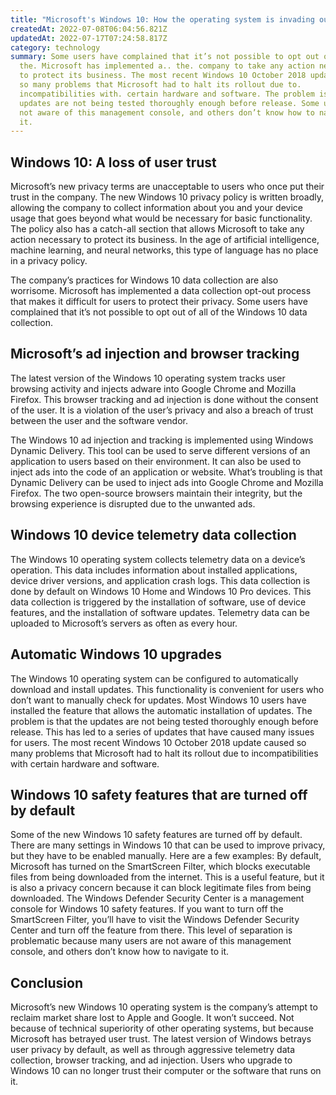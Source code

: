 ```yaml
---
title: "Microsoft's Windows 10: How the operating system is invading our privacy"
createdAt: 2022-07-08T06:04:56.821Z
updatedAt: 2022-07-17T07:24:58.817Z
category: technology
summary: Some users have complained that it’s not possible to opt out of all of
  the. Microsoft has implemented a.. the. company to take any action necessary
  to protect its business. The most recent Windows 10 October 2018 update caused
  so many problems that Microsoft had to halt its rollout due to.
  incompatibilities with. certain hardware and software. The problem is that the
  updates are not being tested thoroughly enough before release. Some users are
  not aware of this management console, and others don’t know how to navigate to
  it.
---
```


## Windows 10: A loss of user trust

Microsoft’s new privacy terms are unacceptable to users who once put their trust in the company. The new Windows 10 privacy policy is written broadly, allowing the company to collect information about you and your device usage that goes beyond what would be necessary for basic functionality. The policy also has a catch-all section that allows Microsoft to take any action necessary to protect its business.
In the age of artificial intelligence, machine learning, and neural networks, this type of language has no place in a privacy policy.

The company’s practices for Windows 10 data collection are also worrisome. Microsoft has implemented a data collection opt-out process that makes it difficult for users to protect their privacy. Some users have complained that it’s not possible to opt out of all of the Windows 10 data collection.

## Microsoft’s ad injection and browser tracking

The latest version of the Windows 10 operating system tracks user browsing activity and injects adware into Google Chrome and Mozilla Firefox.
This browser tracking and ad injection is done without the consent of the user. It is a violation of the user’s privacy and also a breach of trust between the user and the software vendor.

The Windows 10 ad injection and tracking is implemented using Windows Dynamic Delivery. This tool can be used to serve different versions of an application to users based on their environment. It can also be used to inject ads into the code of an application or website.
What’s troubling is that Dynamic Delivery can be used to inject ads into Google Chrome and Mozilla Firefox. The two open-source browsers maintain their integrity, but the browsing experience is disrupted due to the unwanted ads.

## Windows 10 device telemetry data collection

The Windows 10 operating system collects telemetry data on a device’s operation. This data includes information about installed applications, device driver versions, and application crash logs.
This data collection is done by default on Windows 10 Home and Windows 10 Pro devices.
This data collection is triggered by the installation of software, use of device features, and the installation of software updates.
Telemetry data can be uploaded to Microsoft’s servers as often as every hour.

## Automatic Windows 10 upgrades

The Windows 10 operating system can be configured to automatically download and install updates. This functionality is convenient for users who don’t want to manually check for updates.
Most Windows 10 users have installed the feature that allows the automatic installation of updates. The problem is that the updates are not being tested thoroughly enough before release.
This has led to a series of updates that have caused many issues for users. The most recent Windows 10 October 2018 update caused so many problems that Microsoft had to halt its rollout due to incompatibilities with certain hardware and software.

## Windows 10 safety features that are turned off by default

Some of the new Windows 10 safety features are turned off by default. There are many settings in Windows 10 that can be used to improve privacy, but they have to be enabled manually. Here are a few examples:
By default, Microsoft has turned on the SmartScreen Filter, which blocks executable files from being downloaded from the internet. This is a useful feature, but it is also a privacy concern because it can block legitimate files from being downloaded.
The Windows Defender Security Center is a management console for Windows 10 safety features. If you want to turn off the SmartScreen Filter, you’ll have to visit the Windows Defender Security Center and turn off the feature from there.
This level of separation is problematic because many users are not aware of this management console, and others don’t know how to navigate to it.

## Conclusion

Microsoft’s new Windows 10 operating system is the company’s attempt to reclaim market share lost to Apple and Google. It won’t succeed. Not because of technical superiority of other operating systems, but because Microsoft has betrayed user trust.
The latest version of Windows betrays user privacy by default, as well as through aggressive telemetry data collection, browser tracking, and ad injection. Users who upgrade to Windows 10 can no longer trust their computer or the software that runs on it.
